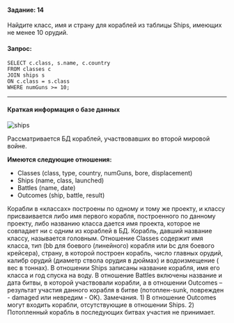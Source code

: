 #### Задание: 14

Найдите класс, имя и страну для кораблей из таблицы Ships, имеющих не менее 10 орудий. 

#### Запрос:
```
SELECT c.class, s.name, c.country
FROM classes c 
JOIN ships s 
ON c.class = s.class
WHERE numGuns >= 10;
```
___

#### Краткая информация о базе данных

![ships](https://github.com/user-attachments/assets/13ee714f-1f4d-45b3-a841-c907e53fea34)

Рассматривается БД кораблей, участвовавших во второй мировой войне. 

**Имеются следующие отношения:**  

* Classes (class, type, country, numGuns, bore, displacement)  
* Ships (name, class, launched)  
* Battles (name, date)  
* Outcomes (ship, battle, result)

Корабли в «классах» построены по одному и тому же проекту, и классу присваивается либо имя первого корабля, построенного по данному проекту, либо названию класса дается имя проекта, которое не совпадает ни с одним из кораблей в БД. Корабль, давший название классу, называется головным.
Отношение Classes содержит имя класса, тип (bb для боевого (линейного) корабля или bc для боевого крейсера), страну, в которой построен корабль, число главных орудий, калибр орудий (диаметр ствола орудия в дюймах) и водоизмещение ( вес в тоннах). В отношении Ships записаны название корабля, имя его класса и год спуска на воду. В отношение Battles включены название и дата битвы, в которой участвовали корабли, а в отношении Outcomes – результат участия данного корабля в битве (потоплен-sunk, поврежден - damaged или невредим - OK).
Замечания. 1) В отношение Outcomes могут входить корабли, отсутствующие в отношении Ships. 2) Потопленный корабль в последующих битвах участия не принимает.

